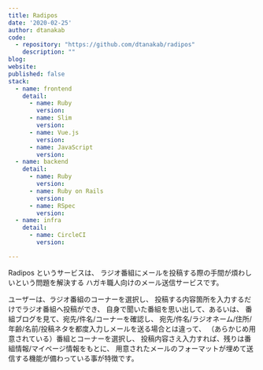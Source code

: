 ```yaml
---
title: Radipos 
date: '2020-02-25'
author: dtanakab
code: 
  - repository: "https://github.com/dtanakab/radipos"
    description: ""
blog:
website:
published: false
stack:
  - name: frontend
    detail:
      - name: Ruby
        version: 
      - name: Slim
        version: 
      - name: Vue.js
        version: 
      - name: JavaScript
        version: 
  - name: backend
    detail:
      - name: Ruby
        version: 
      - name: Ruby on Rails
        version: 
      - name: RSpec
        version: 
  - name: infra
    detail:
      - name: CircleCI
        version:

---
```

Radipos というサービスは、
ラジオ番組にメールを投稿する際の手間が煩わしいという問題を解決する
ハガキ職人向けのメール送信サービスです。

ユーザーは、ラジオ番組のコーナーを選択し、
投稿する内容箇所を入力するだけでラジオ番組へ投稿ができ、
自身で聞いた番組を思い出して、あるいは、
番組ブログを見て、宛先/件名/コーナーを確認し、
宛先/件名/ラジオネーム/住所/年齢/名前/投稿ネタを都度入力しメールを送る場合とは違って、
（あらかじめ用意されている）番組とコーナーを選択し、
投稿内容さえ入力すれば、残りは番組情報/マイページ情報をもとに、
用意されたメールのフォーマットが埋めて送信する機能が備わっている事が特徴です。
